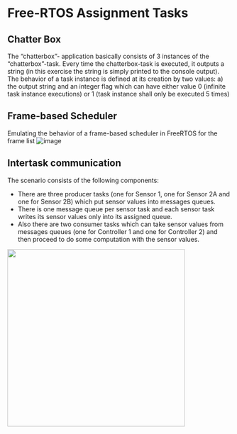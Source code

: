 # Free-RTOS Assignment Tasks
## Chatter Box
The “chatterbox”-
application basically consists of 3 instances of the “chatterbox”-task. Every time the chatterbox-task is executed, it outputs a string (in this exercise the string is simply printed to the console output). The behavior of a task instance is defined at its creation by two values: a) the output string and an integer flag which can have either value 0 (infinite task instance executions) or 1 (task instance shall only be executed 5 times)

## Frame-based Scheduler
Emulating the behavior of a frame-based scheduler in FreeRTOS for the frame list
![image](https://github.com/raghulrajn/Free-RTOS-assignments/assets/76444923/802d36d6-8bb3-49ca-8d38-1b00ee91a07a)

## Intertask communication

The scenario consists of the following components:
- There are three producer tasks (one for Sensor 1, one for Sensor 2A and one for Sensor 2B) which put sensor values into messages queues.
- There is one message queue per sensor task and each sensor task writes its sensor values only into its assigned queue.
- Also there are two consumer tasks which can take sensor values from messages queues (one for Controller 1 and one for Controller 2) and then proceed to do some computation with the sensor values.
<img src="https://github.com/raghulrajn/Free-RTOS-assignments/assets/76444923/619569b1-420c-4c07-9a55-92157d225da4" width="400" height="400" />

